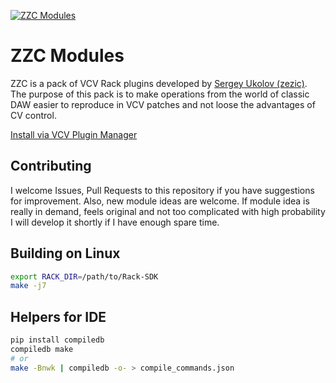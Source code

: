 <a href="https://zzc.github.io/"><img src='https://github.com/zezic/zzc/raw/master/screenshot.png' alt='ZZC Modules'></a>

# ZZC Modules

ZZC is a pack of VCV Rack plugins developed by [Sergey Ukolov (zezic)](https://github.com/zezic).
The purpose of this pack is to make operations from the world of classic DAW easier to reproduce in VCV patches and not loose the advantages of CV control.

[Install via VCV Plugin Manager](https://library.vcvrack.com/ZZC)

## Contributing

I welcome Issues, Pull Requests to this repository if you have suggestions for improvement.
Also, new module ideas are welcome. If module idea is really in demand, feels original and not too complicated with high probability I will develop it shortly if I have enough spare time.

## Building on Linux

```bash
export RACK_DIR=/path/to/Rack-SDK
make -j7
```

## Helpers for IDE

```bash
pip install compiledb
compiledb make
# or
make -Bnwk | compiledb -o- > compile_commands.json
```
